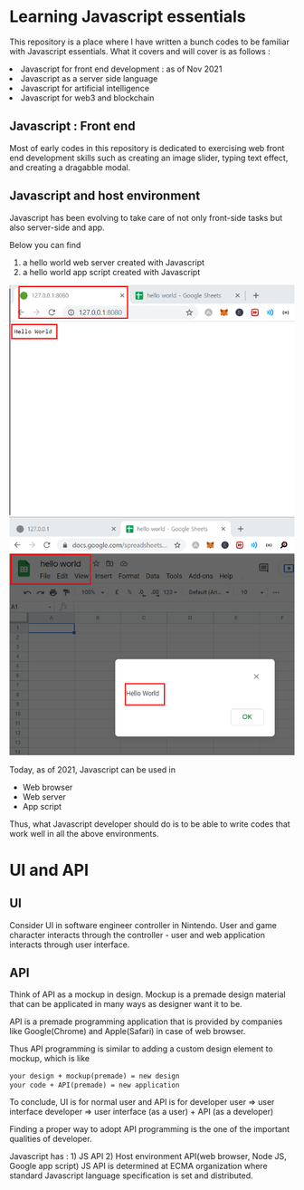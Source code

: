 # Learning Javascript essentials
This repository is a place where I have written a bunch codes to be familiar with Javascript essentials. What it covers and will cover is as follows :

<li> Javascript for front end development : as of Nov 2021</li>
<li> Javascript as a server side language</li>
<li> Javascript for artificial intelligence</li>
<li> Javascript for web3 and blockchain</li>

## Javascript : Front end
Most of early codes in this repository is dedicated to exercising web front end development skills such as creating an image slider, typing text effect, and creating a dragabble modal.

## Javascript and host environment
Javascript has been evolving to take care of not only front-side tasks but also server-side and app. 

Below you can find 
<ol>
    <li> a hello world web server created with Javascript </li>
    <li> a hello world app script created with Javascript </li>
</ol>


<img src="img/web-server.png" alt="web server screenshot"/> <br/>
<img src="img/google-app-script.png" alt="spreadsheet app script screenshot"/>


Today, as of 2021, Javascript can be used in 
<ul>
    <li>Web browser</li>
    <li>Web server</li>
    <li>App script</li>
</ul>
Thus, what Javascript developer should do is to be able to write codes that work well in all the above environments. 

# UI and API
## UI
Consider UI in software engineer controller in Nintendo. User and game character interacts through the controller - user and web application interacts through user interface. 

## API
Think of API as a mockup in design. Mockup is a premade design material that can be applicated in many ways as designer want it to be. 

API is a premade programming application that is provided by companies like Google(Chrome) and Apple(Safari) in case of web browser.

Thus API programming is similar to adding a custom design element to mockup, which is like

```
your design + mockup(premade) = new design
your code + API(premade) = new application
```

To conclude, UI is for normal user and API is for developer
user => user interface
developer => user interface (as a user) + API (as a developer)

Finding a proper way to adopt API programming is the one of the important qualities of developer. 

Javascript has : 1) JS API 2) Host environment API(web browser, Node JS, Google app script)
JS API is determined at ECMA organization where standard Javascript language specification is set and distributed.